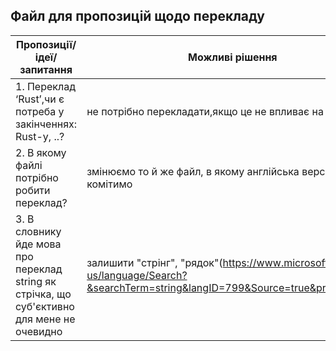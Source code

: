 ## Файл для пропозицій щодо перекладу


| Пропозиції/ідеї/запитання                                    | Можливі рішення                                                |
| ------------------------------------------------------------ | -------------------------------------------------------------- |
| 1. Переклад ‘Rust’,чи є потреба у закінченнях: Rust-у, ..?          | не потрібно перекладати,якщо це не впливає на контекст         |
| 2. В якому файлі потрібно робити переклад?                      | змінюємо то й же файл, в якому англійська версія - [src](https://github.com/rust-lang-ua/rustbook_ukrainian/tree/master/src), і комітимо   |
| 3. В словнику йде мова про переклад string як стрічка, що суб'єктивно для мене не очевидно|залишити "стрінг", "рядок"(https://www.microsoft.com/en-us/language/Search?&searchTerm=string&langID=799&Source=true&productid=0)  |
